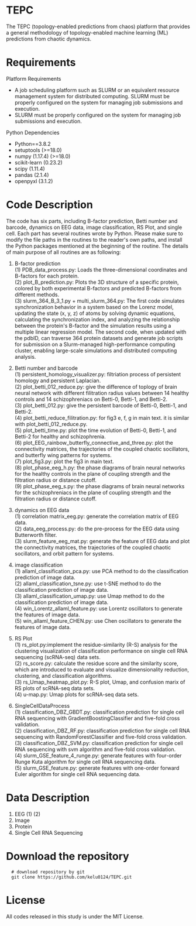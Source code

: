 # TEPC
The TEPC (topology-enabled predictions from chaos) platform that provides a general methodology of topology-enabled machine learning (ML) predictions from chaotic dynamics.
 
Requirements
======
Platform Requirements


<ul>
 <li>A job scheduling platform such as SLURM or an equivalent resource management system for distributed computing.
SLURM must be properly configured on the system for managing job submissions and execution.</li>  
  <li>SLURM must be properly configured on the system for managing job submissions and execution.</li>
</ul>

Python Dependencies  
<ul>
 <li>Python==3.8.2 </li>
 <li>setuptools (>=18.0) </li>
 <li>numpy (1.17.4) (>=18.0) </li>
 <li>scikit-learn (0.23.2) </li>
 <li>scipy (1.11.4) </li>
 <li>pandas (2.1.4) </li>
 <li>openpyxl (3.1.2) </li>
</ul>

Code Description
======
The code has six parts, including B-factor prediction, Betti number and barcode, dynamics on EEG data, image classification, RS Plot, and single cell. Each part has several routines wrote by Python. Please make sure to modify the file paths in the routines to the reader's own paths, and install the Python packages mentioned at the beginning of the routine. The details of main purpose of all routines are as following:  
 1. B-factor prediction  
(1) PDB_data_process.py: Loads the three-dimensional coordinates and B-factors for each protein.  
(2) plot_B_prediction.py: Plots the 3D structure of a specific protein, colored by both experimental B-factors and predicted B-factors from different methods.  
(3) slurm_364_B_3_1.py + multi_slurm_364.py: The first code simulates synchronization behavior in a system based on the Lorenz model, updating the state (x, y, z) of atoms by solving dynamic equations, calculating the synchronization index, and analyzing the relationship between the protein's B-factor and the simulation results using a multiple linear regression model. The second code, when updated with the pdbID, can traverse 364 protein datasets and generate job scripts for submission on a Slurm-managed high-performance computing cluster, enabling large-scale simulations and distributed computing analysis.  

3. Betti number and barcode  
(1) persistent_homology_visualizer.py: filtriation process of persistent homology and persistent Laplacian.   
(2) plot_betti_012_reduce.py: give the difference of toplogy of brain neural network with different filitration radius values between 14 healthy controls and 14 schizophreniacs on Betti-0, Betti-1, and Betti-2.  
(3) plot_betti_012.py: give the persistent barcode of Betti-0, Betti-1, and Betti-2.  
(4) plot_betti_reduce_filitration.py: for fig3 e, f, g in main text. it is similar with plot_betti_012_reduce.py.  
(5) plot_betti_time.py: plot the time evolution of Betti-0, Betti-1, and Betti-2 for healthy and schizophrenia.  
(6) plot_EEG_rainbow_butterfly_connective_and_three.py: plot the connectivity matrices, the trajectories of the coupled chaotic socillators, and butterfly wing patterns for systems.  
(7) plot_fig3.py: plot the fig3 in main text.  
(8) plot_phase_eeg_h.py: the phase diagrams of brain neural networks for the healthy controls in the plane of coupling strength and the filtration radius or distance cutoff.  
(9) plot_phase_eeg_s.py: the phase diagrams of brain neural networks for the schizophreniacs in the plane of coupling strength and the filtration radius or distance cutoff.  

4. dynamics on EEG data  
(1) correlation matrix_eeg.py: generate the correlation matrix of EEG data.  
(2) data_eeg_process.py: do the pre-process for the EEG data using Butterworth filter.  
(3) slurm_feature_eeg_mat.py: generate the feature of EEG data and plot the connectivity matrices, the trajectories of the coupled chaotic socillators, and orbit pattern for systems.  

5. image classification  
(1) allaml_classification_pca.py: use PCA method to do the classification prediction of image data.  
(2) allaml_classification_tsne.py: use t-SNE method to do the classification prediction of image data.  
(3) allaml_classification_umap.py: use Umap method to do the classification prediction of image data.  
(4) win_Lorentz_allaml_feature.py: use Lorentz oscillators to generate the features of image data.   
(5) win_allaml_feature_CHEN.py: use Chen oscillators to generate the features of image data.  

6. RS Plot  
(1) rs_plot.py:implement the residue-similarity (R-S) analysis for the clustering visualization of classification performance on single cell RNA sequencing (scRNA-seq) data sets.  
(2) rs_score.py: calculate the residue score and the similarity score, which are introduced to evaluate and visualize dimensionality reduction, clustering, and classification algorithms.  
(3) rs_Umap_heatmap_plot.py: R-S plot, Umap, and confusion marix of RS plots of scRNA-seq data sets.  
(4) u-map.py: Umap plots for scRNA-seq data sets.  

7. SingleCellDataProcess  
(1) classification_DBZ_GBDT.py: classification prediction for single cell RNA sequencing with GradientBoostingClassifier and five-fold cross validation.  
(2) classification_DBZ_RF.py: classification prediction for single cell RNA sequencing with RandomForestClassifier and five-fold cross validation.  
(3) classification_DBZ_SVM.py: classification prediction for single cell RNA sequencing with svm algorithm and five-fold cross validation.  
(4) slurm_GSE_feature_4_runge.py: generate features with four-order Runge Kuta algorithm for single cell RNA sequencing data.  
(5) slurm_GSE_feature.py: generate features with one-order forward Euler  algorithm for single cell RNA sequencing data.  

Data Description
======
1. EEG
   (1)
   (2)
3. Image
4. Protein
5. Single Cell RNA Sequencing
   

Download the repository
======
```
  # download repository by git  
  git clone https://github.com/kelu0124/TEPC.git
```
License
======
All codes released in this study is under the MIT License.
